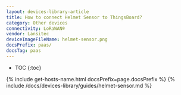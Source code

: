 ```yaml
---
layout: devices-library-article
title: How to connect Helmet Sensor to ThingsBoard?
category: Other devices
connectivity: LoRaWAN®
vendor: Lansitec
deviceImageFileName: helmet-sensor.png
docsPrefix: paas/
docsTag: paas
---
```


* TOC
{:toc}

{% include get-hosts-name.html docsPrefix=page.docsPrefix %}
{% include /docs/devices-library/guides/helmet-sensor.md %}